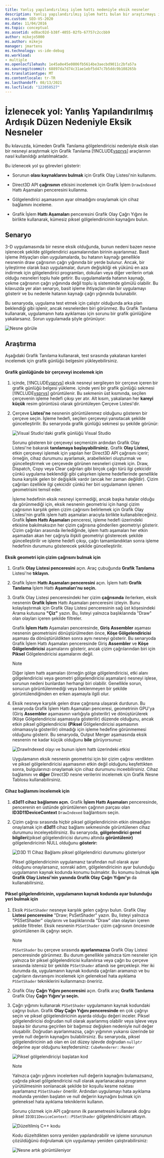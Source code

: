 ```yaml
---
title: Yanlış yapılandırılmış işlem hattı nedeniyle eksik nesneler
description: Yanlış yapılandırılmış işlem hattı bulan bir araştırmayı izleyin. Grafik Olay Listesi, Grafik İşlem Hattı Aşamaları ve Grafik Olay Çağrı Yığınının kullanımını gösterir.
ms.custom: SEO-VS-2020
ms.date: 11/04/2016
ms.topic: conceptual
ms.assetid: ed8ac02d-b38f-4055-82fb-67757c2ccbb9
author: mikejo5000
ms.author: mikejo
manager: jmartens
ms.technology: vs-ide-debug
ms.workload:
- multiple
ms.openlocfilehash: 1e45a0e45e0806fb5614be3aecbd9011c2bfa57a
ms.sourcegitcommit: 68897da7d74c31ae1ebf5d47c7b5ddc9b108265b
ms.translationtype: MT
ms.contentlocale: tr-TR
ms.lasthandoff: 08/13/2021
ms.locfileid: "122058527"
---
```

# <a name="walkthrough-missing-objects-due-to-misconfigured-pipeline"></a>İzlenecek yol: Yanlış Yapılandırılmış Ardışık Düzen Nedeniyle Eksik Nesneler
Bu kılavuzda, kümeden Grafik Tanılama gölgelendiricisi nedeniyle eksik olan bir nesneyi araştırmak için Grafik Tanılama [!INCLUDE[vsprvs](../../code-quality/includes/vsprvs_md.md)] araçlarının nasıl kullanıldığı anlatılmaktadır.

 Bu izlenecek yol şu görevleri gösterir:

- Sorunun **olası kaynaklarını bulmak** için Grafik Olay Listesi'nin kullanımı.

- Direct3D API **çağrısının** etkisini incelemek için Grafik İşlem `DrawIndexed` Hattı Aşamaları penceresini kullanma.

- Gölgelendirici aşamasının ayar olmadığını onaylamak için cihaz bağlamını inceleme.

- Grafik İşlem **Hattı Aşamaları** penceresini  Grafik Olay Çağrı Yığını ile birlikte kullanarak, kümesiz piksel gölgelendiricinin kaynağını bulun.

## <a name="scenario"></a>Senaryo
 3-D uygulamasında bir nesne eksik olduğunda, bunun nedeni bazen nesne işlenecek şekilde gölgelendirici aşamalarından birinin ayarlanmaz. Basit işleme ihtiyaçları olan uygulamalarda, bu hatanın kaynağı genellikle nesnenin draw çağrısının çağrı yığınında bir yerde bulunur. Ancak, bir iyileştirme olarak bazı uygulamalar, durum değişikliği ek yükünü en aza indirmek için gölgelendirici programları, dokuları veya diğer verilerin ortak olduğu nesneleri toplu hale getirir. Bu uygulamalarda hatanın kaynağı, çekme çağrısının çağrı yığınında değil toplu iş sisteminde gömülü olabilir. Bu kılavuzda yer alan senaryo, basit işleme ihtiyaçları olan bir uygulamayı gösterir ve bu nedenle hatanın kaynağı çağrı yığınında bulunabilir.

 Bu senaryoda, uygulama test etmek için çalıştır olduğunda arka plan beklendiği gibi işlenir, ancak nesnelerden biri görünmez. Bu Grafik Tanılama kullanarak, uygulamanın hata ayıklaması için sorunu bir grafik günlüğüne yakalarsanız. Sorun uygulamada şöyle görünüyor:

 ![Nesne görüle](media/gfx_diag_demo_misconfigured_pipeline_problem.png "gfx_diag_demo_misconfigured_pipeline_problem")

## <a name="investigation"></a>Araştırma
 Aşağıdaki Grafik Tanılama kullanarak, test sırasında yakalanan kareleri incelemek için grafik günlüğü belgesini yükleyebilirsiniz.

#### <a name="to-examine-a-frame-in-a-graphics-log"></a>Grafik günlüğünde bir çerçeveyi incelemek için

1. içinde, [!INCLUDE[vsprvs](../../code-quality/includes/vsprvs_md.md)] eksik nesneyi sergileyen bir çerçeve içeren bir grafik günlüğü belgesi yükleme. içinde yeni bir grafik günlüğü sekmesi [!INCLUDE[vsprvs](../../code-quality/includes/vsprvs_md.md)] görüntülenir. Bu sekmenin üst kısmında, seçilen çerçevenin işleme hedefi çıkışı yer atır. Alt kısım, yakalanan her **kareyi küçük** resim görüntüsü olarak görüntüleyen Çerçeve Listesi'dir.

2. Çerçeve **Listesi'ne** nesnenin görüntülenmez olduğunu gösteren bir çerçeve seçin. İşleme hedefi, seçilen çerçeveyi yansıtacak şekilde güncelleştirilir. Bu senaryoda grafik günlüğü sekmesi şu şekilde görünür:

    ![Visual Studio'daki grafik günlüğü Visual Studio](media/gfx_diag_demo_misconfigured_pipeline_step_1.png "gfx_diag_demo_misconfigured_pipeline_step_1")

   Sorunu gösteren bir çerçeveyi seçmenizin ardından Grafik Olay Listesi'ne bakarak **tanılamaya başlayabilirsiniz.** Grafik **Olay Listesi,** etkin çerçeveyi işlemek için yapılan her Direct3D API çağrısını içerir; örneğin, cihaz durumunu ayarlamak, arabellekleri oluşturmak ve güncelleştirmek ve çerçevede görünen nesneleri çizmek için. Draw, Dispatch, Copy veya Clear çağrıları gibi birçok çağrı türü ilgi çekicidir çünkü uygulama beklendiği gibi çalışırken işleme hedeflerinde genellikle buna karşılık gelen bir değişiklik vardır (ancak her zaman değildir). Çizim çağrıları özellikle ilgi çekicidir çünkü her biri uygulamanın işlenen geometrisini temsil eder.

   İşleme hedefinin eksik nesneyi içermediği, ancak başka hatalar olduğu da görünmediği için, eksik  nesnenin geometrisi  için hangi çizim çağrısının karşılık gelen çizim çağrısını belirlemek için Grafik Olay Listesi'nin grafik işlem hattı aşamaları aracıyla birlikte kullanabileceğiniz. Grafik **İşlem Hattı Aşamaları** penceresi, işleme hedefi üzerindeki etkisine bakılmaksızın her çizim çağrısına gönderilen geometriyi gösterir. Çizim çağrıları arasında ilerlediğinde, işlem hattı aşamaları her etkin aşamadan akan her çağrıyla ilişkili geometriyi gösterecek şekilde güncelleştirilir ve işleme hedefi çıkışı, çağrı tamamlandıktan sonra işleme hedefinin durumunu gösterecek şekilde güncelleştirilir.

#### <a name="to-find-the-draw-call-for-the-missing-geometry"></a>Eksik geometri için çizim çağrısını bulmak için

1. Grafik **Olay Listesi penceresini** açın. Araç çubuğunda **Grafik Tanılama** Listesi'ne **tıklayın.**

2. Grafik İşlem **Hattı Aşamaları penceresini** açın. İşlem hattı **Grafik Tanılama** İşlem Hattı **Aşamaları'nu seçin.**

3. Grafik Olay Listesi penceresindeki her çizim **çağrısında** ilerlerken, eksik nesnenin **Grafik İşlem** Hattı Aşamaları penceresini izleyin. Bunu kolaylaştırmak için Grafik Olay Listesi  penceresinin sağ üst köşesindeki Arama kutusuna **"Çiz"** yazın. Bu, listeyi yalnızca başlıklarında "Draw" olan olayları içeren şekilde filtreler.

    Grafik **İşlem Hattı** Aşamaları penceresinde, **Giriş Assembler** aşaması nesnenin geometrisini dönüştürülmeden önce, **Köşe Gölgelendiricisi** aşaması da dönüştürüldikten sonra aynı nesneyi gösterir. Bu senaryoda Grafik İşlem  Hattı Aşamaları penceresinde Giriş **Assembler** ve **Köşe Gölgelendiricisi** aşamalarını gösterir, ancak çizim çağrılarından biri için **Piksel** Gölgelendiricisi aşamalarını değil.

   > [!NOTE]
   > Diğer işlem hattı aşamaları (örneğin gölge gölgelendiricisi, etki alanı gölgelendiricisi veya geometri gölgelendiricisi aşamaları) nesneyi işlese, sorunun nedeni bunlardan herhangi biri olabilir. Genellikle sorun, sonucun görüntülenmediği veya beklenmeyen bir şekilde görüntülendiğinden en erken aşamayla ilgili olur.

4. Eksik nesneye karşılık gelen draw çağrısına ulaşarak durdurun. Bu senaryoda Grafik  İşlem Hattı Aşamaları penceresi, geometrinin GPU'ya (Giriş **Assembler** aşamasının varlığıyla gösterilir) ve dönüştürülerek (Köşe Gölgelendiricisi aşamasıyla gösterilir) düzende olduğunu, ancak etkin piksel gölgelendiricisi **(Piksel** Gölgelendiricisi aşamasının olmamasıyla gösterilir) olmadığı için işleme hedefine görünmemesi olduğunu gösterir.  Bu senaryoda, Output Merger aşamasında eksik nesnenin ne kadar küçük olduğunu **bile** görüyorsunuz:

    ![DrawIndexed olayı ve bunun işlem hattı üzerindeki etkisi](media/gfx_diag_demo_misconfigured_pipeline_step_2.png "gfx_diag_demo_misconfigured_pipeline_step_2")

   Uygulamanın eksik nesnenin geometrisi için bir çizim çağrısı verdikten ve piksel gölgelendiricisi aşamasının etkin değil olduğunu keşfettikten sonra, bulgularınızı onaylamak için cihaz durumunu inceebilirsiniz. Cihaz bağlamını ve **diğer** Direct3D nesne verilerini incelemek için Grafik Nesne Tablosu kullanabilirsiniz.

#### <a name="to-examine-device-context"></a>Cihaz bağlamını incelemek için

1. **d3d11 cihaz bağlamını açın.** Grafik **İşlem Hattı Aşamaları** penceresinde, pencerenin en üstünde görüntülenen çağrının parçası olan **ID3D11DeviceContext** `DrawIndexed` bağlantısını seçin.

2. Çizim çağrısı sırasında hiçbir piksel gölgelendiricinin etkin olmadığını onaylamak için **d3d11** cihaz bağlamı sekmesinde görüntülenen cihaz durumunu inceleyebilirsiniz. Bu senaryoda, **gölgelendirici genel bilgileri**(piksel gölgelendiricisi durumu altında **görüntülenir)** gölgelendiricinin NULL olduğunu **gösterir:**

    ![D3D 11 Cihaz Bağlamı piksel gölgelendirici durumunu gösteriyor](media/gfx_diag_demo_misconfigured_pipeline_step_4.png "gfx_diag_demo_misconfigured_pipeline_step_4")

   Piksel gölgelendiricinin uygulamanız tarafından null olarak ayar olduğunu onaylarsanız, sonraki adım, gölgelendiricinin ayar bulunduğu uygulamanın kaynak kodunda konumu bulmaktır. Bu konumu bulmak **için Grafik Olay Listesi'nin** **yanında Grafik Olay Çağrı Yığını'yı** da kullanabilirsiniz.

#### <a name="to-find-where-the-pixel-shader-is-set-in-your-apps-source-code"></a>Piksel gölgelendiricinin, uygulamanın kaynak kodunda ayar bulunduğu yeri bulmak için

1. Eksik `PSSetShader` nesneye karşılık gelen çağrıyı bulun. Grafik Olay **Listesi penceresine** "Draw; PsSetShader" yazın.   Bu, listeyi yalnızca "PSSetShader" olaylarını ve başlıklarında "Draw" olan olayları içeren şekilde filtreler. Eksik nesnenin `PSSetShader` çizim çağrısının öncesinde görüntülenen ilk çağrıyı seçin.

   > [!NOTE]
   > `PSSetShader` bu çerçeve sırasında **ayarlanmazsa** Grafik Olay Listesi penceresinde görünmez. Bu durum genellikle yalnızca tüm nesneler için yalnızca bir piksel gölgelendiricisi kullanılırsa veya çağrı bu çerçeve sırasında istensiz bir şekilde `PSSetShader` atlandı ise gerçekleşir. Her iki durumda da, uygulamanın kaynak kodunda çağrıları aramanızı ve bu çağrıların davranışını incelemek için geleneksel hata ayıklama `PSSetShader` tekniklerini kullanmanızı öneririz.

2. Grafik Olay **Çağrı Yığını penceresini** açın. Grafik araç **Grafik Tanılama** Grafik Olay **Çağrı Yığını'yı seçin.**

3. Çağrı yığınını kullanarak `PSSetShader` uygulamanın kaynak kodundaki çağrıyı bulun. Grafik **Olay Çağrı Yığını penceresinde** en çok çağrıyı seçin ve piksel gölgelendiricinin ayarda olduğu değeri inceler. Piksel gölgelendiricisi doğrudan null olarak ayarlanmış olabilir veya işleve veya başka bir duruma geçirilen bir bağımsız değişken nedeniyle null değer oluşabilir. Doğrudan ayarlanmazsa, çağrı yığınının yukarısı üzerinde bir yerde null değerin kaynağını bulabilirsiniz. Bu senaryoda, piksel gölgelendiricinin adı olan en üst düzey işlevde doğrudan `nullptr` değerine ayar olduğunu keşfedersiniz: `CubeRenderer::Render`

    ![Piksel gölgelendiriciyi başlatan kod](media/gfx_diag_demo_misconfigured_pipeline_step_5.png "gfx_diag_demo_misconfigured_pipeline_step_5")

   > [!NOTE]
   > Yalnızca çağrı yığınını incelerken null değerin kaynağını bulamazsanız, çağrıda piksel gölgelendiricisi null olarak ayarlanacaksa programın yürütülmesinin sonlanacak şekilde bir koşullu kesme noktası ayarlamanız `PSSetShader` önerilir. Ardından uygulamayı hata ayıklama modunda yeniden başlatın ve null değerin kaynağını bulmak için geleneksel hata ayıklama tekniklerini kullanın.

   Sorunu çözmek için API çağrısının ilk parametresini kullanarak doğru piksel `ID3D11DeviceContext::PSSetShader` gölgelendiricisini attayın.

   ![Düzeltilmiş C&#43;&#43; kodu](media/gfx_diag_demo_misconfigured_pipeline_step_6.png "gfx_diag_demo_misconfigured_pipeline_step_6")

   Kodu düzeltdikten sonra yeniden yapılandırabilir ve işleme sorununun çözüldüğünü doğrulamak için uygulamayı yeniden çalıştırabilirsiniz:

   ![Nesne artık görüntüleniyor](media/gfx_diag_demo_misconfigured_pipeline_resolution.jpg "gfx_diag_demo_misconfigured_pipeline_resolution")